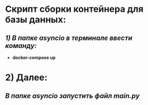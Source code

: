 # Cкрипт сборки контейнера для базы данных:
## *1) В папке asyncio в терминале ввести команду:*
* **docker-compose up** 
# 2) Далее:
## *В папке asyncio запустить файл main.py*